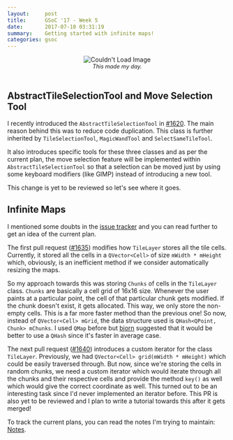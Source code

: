 ```yaml
---
layout:     post
title:      GSoC '17 - Week 5
date:       2017-07-10 03:31:19
summary:    Getting started with infinite maps!
categories: gsoc
---
```


<center><img src="{{ site.baseurl }}/images/patreon-appreciation.png" alt="Couldn't Load Image" /></center>
<center style="font-size: 0.9em"><i>This made my day.</i></center>
<br/>

## AbstractTileSelectionTool and Move Selection Tool

I recently introduced the `AbstractTileSelectionTool` in [#1620](https://github.com/bjorn/tiled/pull/1620). The main reason behind this was to reduce code duplication. This class is further inherited by `TileSelectionTool`, `MagicWandTool` and `SelectSameTileTool`.

It also introduces specific tools for these three classes and as per the current plan, the move selection feature will be implemented within `AbstractTileSelectionTool` so that a selection can be moved just by using some keyboard modifiers (like GIMP) instead of introducing a new tool.

This change is yet to be reviewed so let's see where it goes.

## Infinite Maps

I mentioned some doubts in the [issue tracker](https://github.com/bjorn/tiled/issues/260#issuecomment-312618241) and you can read further to get an idea of the current plan.

The first pull request ([#1635](https://github.com/bjorn/tiled/pull/1635)) modifies how `TileLayer` stores all the tile cells. Currently, it stored all the cells in a `QVector<Cell>` of size `mWidth * mHeight` which, obviously, is an inefficient method if we consider automatically resizing the maps.

So my approach towards this was storing `Chunks` of cells in the `TileLayer` class. `Chunks` are basically a cell grid of 16x16 size. Whenever the user paints at a particular point, the cell of that particular chunk gets modified. If the chunk doesn't exist, it gets allocated. This way, we only store the non-empty cells. This is a far more faster method than the previous one! So now, instead of `QVector<Cell> mGrid`, the data structure used is `QHash<QPoint, Chunk> mChunks`. I used `QMap` before but [bjorn](https://github.com/bjorn) suggested that it would be better to use a `QHash` since it's faster in average case.

The next pull request ([#1640](https://github.com/bjorn/tiled/pull/1640)) introduces a custom iterator for the class `TileLayer`. Previously, we had `QVector<Cell> grid(mWidth * mHeight)` which could be easily traversed through. But now, since we're storing the cells in random chunks, we need a custom iterator which would iterate through all the chunks and their respective cells and provide the method `key()` as well which would give the correct coordinate as well. This turned out to be an interesting task since I'd never implemented an iterator before. This PR is also yet to be reviewed and I plan to write a tutorial towards this after it gets merged!

To track the current plans, you can read the notes I'm trying to maintain: [Notes](https://workflowy.com/s/E6IW.NbDfz39WLJ).